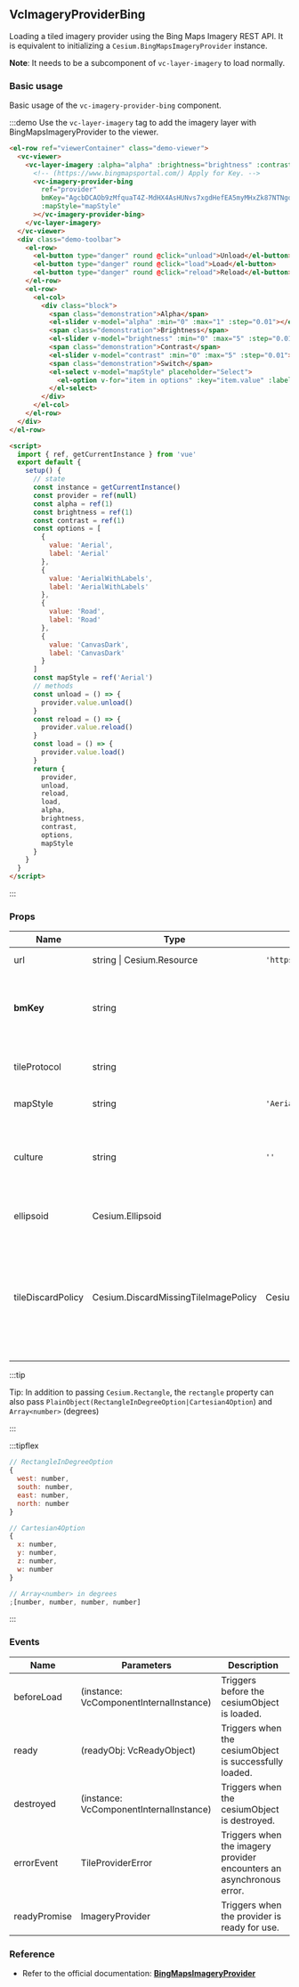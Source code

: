 ## VcImageryProviderBing

Loading a tiled imagery provider using the Bing Maps Imagery REST API. It is equivalent to initializing a `Cesium.BingMapsImageryProvider` instance.

**Note**: It needs to be a subcomponent of `vc-layer-imagery` to load normally.

### Basic usage

Basic usage of the `vc-imagery-provider-bing` component.

:::demo Use the `vc-layer-imagery` tag to add the imagery layer with BingMapsImageryProvider to the viewer.

```html
<el-row ref="viewerContainer" class="demo-viewer">
  <vc-viewer>
    <vc-layer-imagery :alpha="alpha" :brightness="brightness" :contrast="contrast">
      <!-- (https://www.bingmapsportal.com/) Apply for Key. -->
      <vc-imagery-provider-bing
        ref="provider"
        bmKey="AgcbDCAOb9zMfquaT4Z-MdHX4AsHUNvs7xgdHefEA5myMHxZk87NTNgdLbG90IE-"
        :mapStyle="mapStyle"
      ></vc-imagery-provider-bing>
    </vc-layer-imagery>
  </vc-viewer>
  <div class="demo-toolbar">
    <el-row>
      <el-button type="danger" round @click="unload">Unload</el-button>
      <el-button type="danger" round @click="load">Load</el-button>
      <el-button type="danger" round @click="reload">Reload</el-button>
    </el-row>
    <el-row>
      <el-col>
        <div class="block">
          <span class="demonstration">Alpha</span>
          <el-slider v-model="alpha" :min="0" :max="1" :step="0.01"></el-slider>
          <span class="demonstration">Brightness</span>
          <el-slider v-model="brightness" :min="0" :max="5" :step="0.01"></el-slider>
          <span class="demonstration">Contrast</span>
          <el-slider v-model="contrast" :min="0" :max="5" :step="0.01"></el-slider>
          <span class="demonstration">Switch</span>
          <el-select v-model="mapStyle" placeholder="Select">
            <el-option v-for="item in options" :key="item.value" :label="item.label" :value="item.value"> </el-option>
          </el-select>
        </div>
      </el-col>
    </el-row>
  </div>
</el-row>

<script>
  import { ref, getCurrentInstance } from 'vue'
  export default {
    setup() {
      // state
      const instance = getCurrentInstance()
      const provider = ref(null)
      const alpha = ref(1)
      const brightness = ref(1)
      const contrast = ref(1)
      const options = [
        {
          value: 'Aerial',
          label: 'Aerial'
        },
        {
          value: 'AerialWithLabels',
          label: 'AerialWithLabels'
        },
        {
          value: 'Road',
          label: 'Road'
        },
        {
          value: 'CanvasDark',
          label: 'CanvasDark'
        }
      ]
      const mapStyle = ref('Aerial')
      // methods
      const unload = () => {
        provider.value.unload()
      }
      const reload = () => {
        provider.value.reload()
      }
      const load = () => {
        provider.value.load()
      }
      return {
        provider,
        unload,
        reload,
        load,
        alpha,
        brightness,
        contrast,
        options,
        mapStyle
      }
    }
  }
</script>
```

:::

### Props

<!-- prettier-ignore -->
| Name | Type | Default | Description | Accepted Values |
| ---- | ---- | ------- | ----------- | --------------- |
| url | string \| Cesium.Resource | `'https://dev.virtualearth.net'` | `required` The url of the Bing Maps server hosting the imagery. |
| **bmKey** | string | | `optional` The Bing Maps key for your application, which can be created at [https://www.bingmapsportal.com/](https://www.bingmapsportal.com/). **Note that it is bmKey** |
| tileProtocol | string | | `optional` The protocol to use when loading tiles, e.g. 'http:' or 'https:'. By default, tiles are loaded using the same protocol as the page. |
| mapStyle | string | `'Aerial'` | `optional` The type of Bing Maps imagery to load. |Aerial/AerialWithLabels/AerialWithLabelsOnDemand/CanvasDark/CanvasGray/CanvasLight/
| culture | string | `''` | `optional` The culture to use when requesting Bing Maps imagery. Not all cultures are supported. See http://msdn.microsoft.com/en-us/library/hh441729.aspx for information on the supported cultures. |
| ellipsoid | Cesium.Ellipsoid | | `optional` The ellipsoid. If not specified, the WGS84 ellipsoid is used. |
| tileDiscardPolicy | Cesium.DiscardMissingTileImagePolicy | Cesium.NeverTileDiscardPolicy | `optional` The policy that determines if a tile is invalid and should be discarded. By default, a DiscardEmptyTileImagePolicy will be used, with the expectation that the Bing Maps server will send a zero-length response for missing tiles. To ensure that no tiles are discarded, construct and pass a NeverTileDiscardPolicy for this parameter. |

:::tip

Tip: In addition to passing `Cesium.Rectangle`, the `rectangle` property can also pass `PlainObject(RectangleInDegreeOption|Cartesian4Option`) and `Array<number>` (degrees)

:::

:::tipflex

```js
// RectangleInDegreeOption
{
  west: number,
  south: number,
  east: number,
  north: number
}
```

```js
// Cartesian4Option
{
  x: number,
  y: number,
  z: number,
  w: number
}
```

```js
// Array<number> in degrees
;[number, number, number, number]
```

:::

### Events

| Name         | Parameters                              | Description                                                          |
| ------------ | --------------------------------------- | -------------------------------------------------------------------- |
| beforeLoad   | (instance: VcComponentInternalInstance) | Triggers before the cesiumObject is loaded.                          |
| ready        | (readyObj: VcReadyObject)               | Triggers when the cesiumObject is successfully loaded.               |
| destroyed    | (instance: VcComponentInternalInstance) | Triggers when the cesiumObject is destroyed.                         |
| errorEvent   | TileProviderError                       | Triggers when the imagery provider encounters an asynchronous error. |
| readyPromise | ImageryProvider                         | Triggers when the provider is ready for use.                         |

### Reference

- Refer to the official documentation: **[BingMapsImageryProvider](https://cesium.com/docs/cesiumjs-ref-doc/BingMapsImageryProvider.html)**
